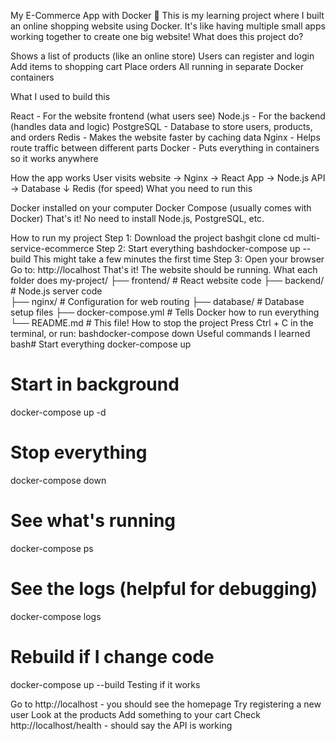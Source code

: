 My E-Commerce App with Docker 🛒
This is my learning project where I built an online shopping website using Docker. It's like having multiple small apps working together to create one big website!
What does this project do?

Shows a list of products (like an online store)
Users can register and login
Add items to shopping cart
Place orders
All running in separate Docker containers

What I used to build this

React - For the website frontend (what users see)
Node.js - For the backend (handles data and logic)
PostgreSQL - Database to store users, products, and orders
Redis - Makes the website faster by caching data
Nginx - Helps route traffic between different parts
Docker - Puts everything in containers so it works anywhere

How the app works
User visits website → Nginx → React App → Node.js API → Database
                                    ↓
                               Redis (for speed)
What you need to run this

Docker installed on your computer
Docker Compose (usually comes with Docker)
That's it! No need to install Node.js, PostgreSQL, etc.

How to run my project
Step 1: Download the project
bashgit clone <your-repo-url>
cd multi-service-ecommerce
Step 2: Start everything
bashdocker-compose up --build
This might take a few minutes the first time
Step 3: Open your browser
Go to: http://localhost
That's it! The website should be running.
What each folder does
my-project/
├── frontend/          # React website code
├── backend/           # Node.js server code  
├── nginx/             # Configuration for web routing
├── database/          # Database setup files
├── docker-compose.yml # Tells Docker how to run everything
└── README.md          # This file!
How to stop the project
Press Ctrl + C in the terminal, or run:
bashdocker-compose down
Useful commands I learned
bash# Start everything
docker-compose up

# Start in background
docker-compose up -d

# Stop everything
docker-compose down

# See what's running
docker-compose ps

# See the logs (helpful for debugging)
docker-compose logs

# Rebuild if I change code
docker-compose up --build
Testing if it works

Go to http://localhost - you should see the homepage
Try registering a new user
Look at the products
Add something to your cart
Check http://localhost/health - should say the API is working
